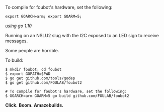 To compile for foubot's hardware, set the following:

	export GOARCH=arm; export GOARM=5;

_using go 1.10_

Running on an NSLU2 slug with the I2C exposed to an LED sign to receive messages.

Some people are horrible.

To build:
```
$ mkdir foubot; cd foubot
$ export GOPATH=$PWD
$ go get github.com/tools/godep
$ go get github.com/FOULAB/foubot2

# To compile for foubot's hardware, set the following:
$ GOARCH=arm GOARM=5 go build github.com/FOULAB/foubot2
```

**Click.**
**Boom.**
**Amazebuilds.**
